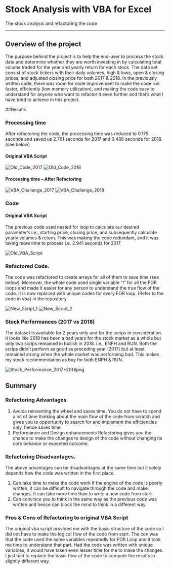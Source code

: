 
# Stock Analysis with VBA for Excel

The stock analysis and refactoring the code

---
## Overview of the project	
The purpose behind the project is to help the end-user to process the stock data and determine whether they are worth investing in by calculating total volume traded for the year and yearly return for each stock.
The data set consist of stock tickers with their daily volumes, high & lows, open & closing prices, and adjusted closing price for both 2017 & 2018.
In the previously written code, there was room for code improvement to make the code run faster, efficiently (low memory utilization), and making the code easy to understand for anyone who want to refactor it even further and that’s what I have tried to achieve in this project.

##Results

### Processing time 

After refactoring the code, the processing time was reduced to 0.179 seconds and saved us 2.761 seconds for 2017 and 0.488 seconds for 2018. (see below)

#### Original VBA Script

![Old_Code_2017](https://user-images.githubusercontent.com/82117986/116796676-5c9fb780-aaac-11eb-8acd-6a010a24c184.png)
![Old_Code_2018](https://user-images.githubusercontent.com/82117986/116796680-66c1b600-aaac-11eb-9cb0-4bbc899634e1.png)

#### Processing time – After Refactoring

![VBA_Challenge_2017](https://user-images.githubusercontent.com/82117986/116796696-953f9100-aaac-11eb-8f82-b1968c8e3753.png)
![VBA_Challenge_2018](https://user-images.githubusercontent.com/82117986/116796697-9a044500-aaac-11eb-9deb-07e6dfd848c9.png)

### Code
#### Original VBA Script

The previous code used nested for loop to calculate our desired parameter’s i.e., starting price, closing price, and subsequently calculate yearly volumes & return. This was making the code redundant, and it was taking more time to process i.e. 2.941 seconds for 2017

![Old_VBA_Script](https://user-images.githubusercontent.com/82117986/116796705-b43e2300-aaac-11eb-828d-438cd49b80eb.png)

### Refactored Code.
The code was refactored to create arrays for all of them to save time (see below). Moreover, the whole code used single variable “I” for all the FOR loops and made it easier for any person to understand the true flow of the code. It is now replaced with unique codes for every FOR loop. (Refer to the code in vba) in the repository.


![New_Script_1](https://user-images.githubusercontent.com/82117986/116796713-c7e98980-aaac-11eb-8795-cefc8125f4ac.png)
![New_Script_2](https://user-images.githubusercontent.com/82117986/116796716-d041c480-aaac-11eb-847d-8702a7bd9ebc.png)

### Stock Performances (2017 vs 2018)
The dataset is available for 2 years only and for the scrips in consideration. It looks like 2018 has been a bad years for the stock market as a whole but only two scrips remained in bullish in 2018. i.e., ENPH and RUN.
Both the scrips didn’t perform as good as preceding year (2017) but at least remained strong when the whole market was performing bad. This makes my stock recommendation as buy for both ENPH & RUN.

![Stock_Performance_2017+2018png](https://user-images.githubusercontent.com/82117986/116796719-d9cb2c80-aaac-11eb-8421-24eb85acf3e7.png)

## Summary
### Refactoring Advantages
1.	Avoids reinventing the wheel and saves time.
You do not have to spend a lot of time thinking about the main flow of the code from scratch and gives you to opportunity to search for and implement the efficiencies only, hence saves time.
2.	Performance and Design enhancements
Refactoring gives you the chance to make the changes to design of the code without changing its core behavior or expected outcome.

### Refactoring Disadvantages.
The above advantages can be disadvantages at the same time but it solely depends how the code was written in the first place. 
1.	Can take time to make the code work	
If the engine of the code is poorly written, it can be difficult to navigate through the code and make changes. It can take more time than to write a new code from start. 
2.	Can convince you to think in the same way  as the previous code was written and hence can block the mind to think in a different way.

### Pros & Cons of Refactoring to original VBA Script
The original vba script provided me with the basic structure of the code so I did not have to make the logical flow of the code from start. The con was that the code used the same variables repeatedly for FOR Loop and it took me time to understand that part. Had the code was written with unique variables, it would have taken even lesser time for me to make the changes. I just had to replace the basic flow of the code to compute the results in slightly different way.


